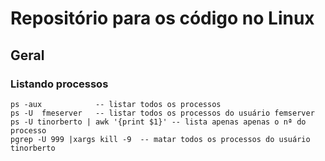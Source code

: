 # Repositório para os código no Linux 
## Geral
### Listando processos 
````
ps -aux            -- listar todos os processos
ps -U  fmeserver   -- listar todos os processos do usuário femserver 
ps -U tinorberto | awk '{print $1}' -- lista apenas apenas o nª do processo
pgrep -U 999 |xargs kill -9  -- matar todos os processos do usuário tinorberto

````
